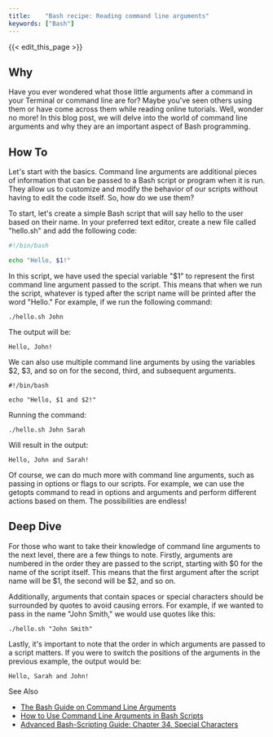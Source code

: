 ```yaml
---
title:    "Bash recipe: Reading command line arguments"
keywords: ["Bash"]
---
```


{{< edit_this_page >}}

## Why

Have you ever wondered what those little arguments after a command in your Terminal or command line are for? Maybe you've seen others using them or have come across them while reading online tutorials. Well, wonder no more! In this blog post, we will delve into the world of command line arguments and why they are an important aspect of Bash programming.

## How To

Let's start with the basics. Command line arguments are additional pieces of information that can be passed to a Bash script or program when it is run. They allow us to customize and modify the behavior of our scripts without having to edit the code itself. So, how do we use them?

To start, let's create a simple Bash script that will say hello to the user based on their name. In your preferred text editor, create a new file called "hello.sh" and add the following code:

```Bash
#!/bin/bash

echo "Hello, $1!"
```

In this script, we have used the special variable "$1" to represent the first command line argument passed to the script. This means that when we run the script, whatever is typed after the script name will be printed after the word "Hello." For example, if we run the following command:

```
./hello.sh John
```

The output will be:

```
Hello, John!
```

We can also use multiple command line arguments by using the variables $2, $3, and so on for the second, third, and subsequent arguments.

```
#!/bin/bash

echo "Hello, $1 and $2!"
```

Running the command:

```
./hello.sh John Sarah
```

Will result in the output:

```
Hello, John and Sarah!
```

Of course, we can do much more with command line arguments, such as passing in options or flags to our scripts. For example, we can use the getopts command to read in options and arguments and perform different actions based on them. The possibilities are endless!

## Deep Dive

For those who want to take their knowledge of command line arguments to the next level, there are a few things to note. Firstly, arguments are numbered in the order they are passed to the script, starting with $0 for the name of the script itself. This means that the first argument after the script name will be $1, the second will be $2, and so on.

Additionally, arguments that contain spaces or special characters should be surrounded by quotes to avoid causing errors. For example, if we wanted to pass in the name "John Smith," we would use quotes like this:

```
./hello.sh "John Smith"
```

Lastly, it's important to note that the order in which arguments are passed to a script matters. If you were to switch the positions of the arguments in the previous example, the output would be:

```
Hello, Sarah and John!
```

See Also

- [The Bash Guide on Command Line Arguments](https://www.gnu.org/software/bash/manual/html_node/Command-Line-Arguments.html)
- [How to Use Command Line Arguments in Bash Scripts](https://linuxize.com/post/bash-script-get-arguments/)
- [Advanced Bash-Scripting Guide: Chapter 34. Special Characters](https://tldp.org/LDP/abs/html/special-chars.html#ARGPOSITION)